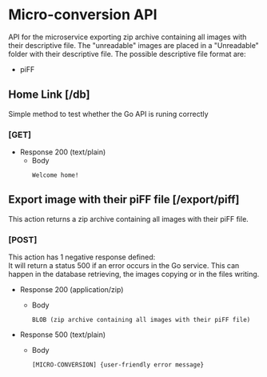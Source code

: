 # Micro-conversion API
API for the microservice exporting zip archive containing all images with their descriptive file. The "unreadable" images are placed in a "Unreadable" folder with their descriptive file.
The possible descriptive file format are:
* piFF

## Home Link [/db]
Simple method to test whether the Go API is runing correctly

### [GET]
+ Response 200 (text/plain)  
	+ Body  
    	~~~
    	Welcome home!
    	~~~

## Export image with their piFF file [/export/piff]
This action returns a zip archive containing all images with their piFF file. 

### [POST]
This action has 1 negative response defined:  
It will return a status 500 if an error occurs in the Go service. This can happen in the database retrieving, the images copying or in the files writing.  

+ Response 200 (application/zip)  
	+ Body  
		~~~
		BLOB (zip archive containing all images with their piFF file)
		~~~

+ Response 500 (text/plain)  
	+ Body  
		~~~
        [MICRO-CONVERSION] {user-friendly error message}
        ~~~











